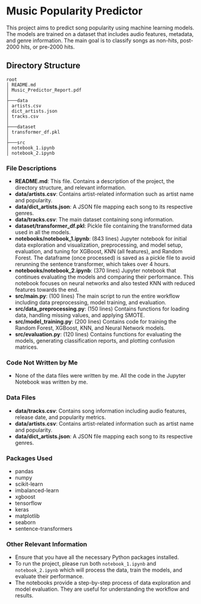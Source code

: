 # Music Popularity Predictor

This project aims to predict song popularity using machine learning models. The models are trained on a dataset that includes audio features, metadata, and genre information. The main goal is to classify songs as non-hits, post-2000 hits, or pre-2000 hits.

## Directory Structure
```
root
│ README.md
│ Music_Predictor_Report.pdf
│
├───data
│ artists.csv
│ dict_artists.json
│ tracks.csv
│
├───dataset
│ transformer_df.pkl
│
├───src
│ notebook_1.ipynb
│ notebook_2.ipynb
```

### File Descriptions

- **README.md**: This file. Contains a description of the project, the directory structure, and relevant information.
- **data/artists.csv**: Contains artist-related information such as artist name and popularity.
- **data/dict_artists.json**: A JSON file mapping each song to its respective genres.
- **data/tracks.csv**: The main dataset containing song information.
- **dataset/transformer_df.pkl**: Pickle file containing the transformed data used in all the models.
- **notebooks/notebook_1.ipynb**: (843 lines) Jupyter notebook for initial data exploration and visualization, preprocessing, and model setup, evaluation, and tuning for XGBoost, KNN (all features), and Random Forest. The dataframe (once processed) is saved as a pickle file to avoid rerunning the sentence transformer, which takes over 4 hours.
- **notebooks/notebook_2.ipynb**: (370 lines) Jupyter notebook that continues evaluating the models and comparing their performance. This notebook focuses on neural networks and also tested KNN with reduced features towards the end.
- **src/main.py**: (100 lines) The main script to run the entire workflow including data preprocessing, model training, and evaluation.
- **src/data_preprocessing.py**: (150 lines) Contains functions for loading data, handling missing values, and applying SMOTE.
- **src/model_training.py**: (200 lines) Contains code for training the Random Forest, XGBoost, KNN, and Neural Network models.
- **src/evaluation.py**: (120 lines) Contains functions for evaluating the models, generating classification reports, and plotting confusion matrices.

### Code Not Written by Me
- None of the data files were written by me. All the code in the Jupyter Notebook was written by me. 

### Data Files

- **data/tracks.csv**: Contains song information including audio features, release date, and popularity metrics.
- **data/artists.csv**: Contains artist-related information such as artist name and popularity.
- **data/dict_artists.json**: A JSON file mapping each song to its respective genres.

### Packages Used

- pandas
- numpy
- scikit-learn
- imbalanced-learn
- xgboost
- tensorflow
- keras
- matplotlib
- seaborn
- sentence-transformers

### Other Relevant Information

- Ensure that you have all the necessary Python packages installed.
- To run the project, please run both `notebook_1.ipynb` and `notebook_2.ipynb` which will process the data, train the models, and evaluate their performance.
- The notebooks provide a step-by-step process of data exploration and model evaluation. They are useful for understanding the workflow and results.
